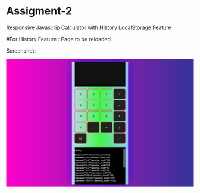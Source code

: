 # Assigment-2
Responsive Javascrip Calculator with History LocalStorage Feature



#For History Feature :  Page to be reloaded 


Screenshot:

![](1.png)
